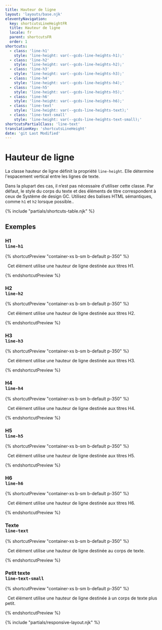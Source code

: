 ```yaml
---
title: Hauteur de ligne
layout: 'layouts/base.njk'
eleventyNavigation:
  key: shortcutsLineHeightFR
  title: Hauteur de ligne
  locale: fr
  parent: shortcutsFR
  order: 1
shortcuts:
  - class: 'line-h1'
    style: 'line-height: var(--gcds-line-heights-h1);'
  - class: 'line-h2'
    style: 'line-height: var(--gcds-line-heights-h2);'
  - class: 'line-h3'
    style: 'line-height: var(--gcds-line-heights-h3);'
  - class: 'line-h4'
    style: 'line-height: var(--gcds-line-heights-h4);'
  - class: 'line-h5'
    style: 'line-height: var(--gcds-line-heights-h5);'
  - class: 'line-h6'
    style: 'line-height: var(--gcds-line-heights-h6);'
  - class: 'line-text'
    style: 'line-height: var(--gcds-line-heights-text);'
  - class: 'line-text-small'
    style: 'line-height: var(--gcds-line-heights-text-small);'
shortcutsPartialClass: 'line-text'
translationKey: 'shortcutsLineHeight'
date: 'git Last Modified'
---
```


# Hauteur de ligne

La classe hauteur de ligne définit la propriété `line-height`. Elle détermine l'espacement vertical entre les lignes de texte.

<gcds-notice type="warning" notice-title-tag="h2" notice-title="Utiliser avec prudence">
  <gcds-text>Dans la plupart des cas, il n’est pas nécessaire d'utiliser cette classe. Par défaut, le style du corps du texte et des éléments de titre correspondent <gcds-link href="{{ links.typography }}">à ceux de Système de design GC</gcds-link>. Utilisez des balises HTML sémantiques, comme <code>h1</code> et <code>h2</code> lorsque possible..</gcds-text>
</gcds-notice>

{% include "partials/shortcuts-table.njk" %}

## Exemples

### H1<br/>`line-h1`

{% shortcutPreview "container-xs b-sm b-default p-350" %}

<p class="line-h1">
  Cet élément utilise une hauteur de ligne destinée aux titres H1.
</p>
{% endshortcutPreview %}

### H2<br/>`line-h2`

{% shortcutPreview "container-xs b-sm b-default p-350" %}

<p class="line-h2">
  Cet élément utilise une hauteur de ligne destinée aux titres H2.
</p>
{% endshortcutPreview %}

### H3<br/>`line-h3`

{% shortcutPreview "container-xs b-sm b-default p-350" %}

<p class="line-h3">
  Cet élément utilise une hauteur de ligne destinée aux titres H3.
</p>
{% endshortcutPreview %}

### H4<br/>`line-h4`

{% shortcutPreview "container-xs b-sm b-default p-350" %}

<p class="line-h4">
  Cet élément utilise une hauteur de ligne destinée aux titres H4.
</p>
{% endshortcutPreview %}

### H5<br/>`line-h5`

{% shortcutPreview "container-xs b-sm b-default p-350" %}

<p class="line-h5">
  Cet élément utilise une hauteur de ligne destinée aux titres H5.
</p>
{% endshortcutPreview %}

### H6<br/>`line-h6`

{% shortcutPreview "container-xs b-sm b-default p-350" %}

<p class="line-h6">
  Cet élément utilise une hauteur de ligne destinée aux titres H6.
</p>
{% endshortcutPreview %}

### Texte<br/>`line-text`

{% shortcutPreview "container-xs b-sm b-default p-350" %}

<p class="line-text">
  Cet élément utilise une hauteur de ligne destinée au corps de texte.
</p>
{% endshortcutPreview %}

### Petit texte<br/>`line-text-small`

{% shortcutPreview "container-xs b-sm b-default p-350" %}

<p class="line-text-small">
  Cet élément utilise une hauteur de ligne destinée à un corps de texte plus petit.
</p>
{% endshortcutPreview %}

{% include "partials/responsive-layout.njk" %}
